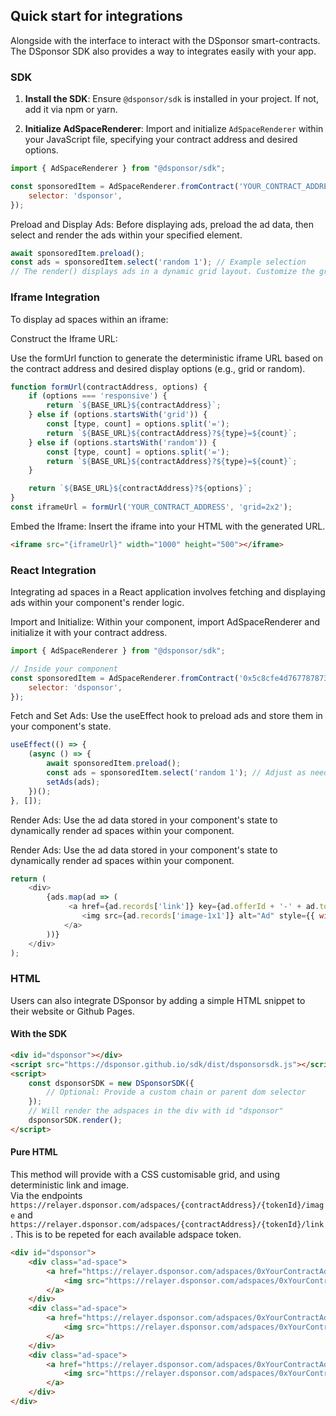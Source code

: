 ## Quick start for integrations


Alongside with the interface to interact with the DSponsor smart-contracts. 
The DSponsor SDK also provides a way to integrates easily with your app.




### SDK 

1. **Install the SDK**: Ensure `@dsponsor/sdk` is installed in your project. If not, add it via npm or yarn.

2. **Initialize AdSpaceRenderer**: Import and initialize `AdSpaceRenderer` within your JavaScript file, specifying your contract address and desired options.

```javascript
import { AdSpaceRenderer } from "@dsponsor/sdk";

const sponsoredItem = AdSpaceRenderer.fromContract('YOUR_CONTRACT_ADDRESS', {
    selector: 'dsponsor',
});
```

Preload and Display Ads: Before displaying ads, preload the ad data, then select and render the ads within your specified element.

```javascript
await sponsoredItem.preload();
const ads = sponsoredItem.select('random 1'); // Example selection
// The render() displays ads in a dynamic grid layout. Customize the grid and ad elements as needed.
```

### Iframe Integration

To display ad spaces within an iframe:

Construct the Iframe URL: 

Use the formUrl function to generate the deterministic iframe URL based on the contract address and desired display options (e.g., grid or random).

```javascript
function formUrl(contractAddress, options) {
    if (options === 'responsive') {
        return `${BASE_URL}${contractAddress}`;
    } else if (options.startsWith('grid')) {
        const [type, count] = options.split('=');
        return `${BASE_URL}${contractAddress}?${type}=${count}`;
    } else if (options.startsWith('random')) {
        const [type, count] = options.split('=');
        return `${BASE_URL}${contractAddress}?${type}=${count}`;
    }

    return `${BASE_URL}${contractAddress}?${options}`;
}
const iframeUrl = formUrl('YOUR_CONTRACT_ADDRESS', 'grid=2x2');
```
Embed the Iframe: Insert the iframe into your HTML with the generated URL.

```html
<iframe src="{iframeUrl}" width="1000" height="500"></iframe>
```


### React Integration

Integrating ad spaces in a React application involves fetching and displaying ads within your component's render logic.

Import and Initialize: Within your component, import AdSpaceRenderer and initialize it with your contract address.

```javascript
import { AdSpaceRenderer } from "@dsponsor/sdk";

// Inside your component
const sponsoredItem = AdSpaceRenderer.fromContract('0x5c8cfe4d7677878738cca448e4708af61311ef16', {
    selector: 'dsponsor',
});

```
Fetch and Set Ads: Use the useEffect hook to preload ads and store them in your component's state.

```javascript
useEffect(() => {
    (async () => {
        await sponsoredItem.preload();
        const ads = sponsoredItem.select('random 1'); // Adjust as needed
        setAds(ads);
    })();
}, []);
```
Render Ads: Use the ad data stored in your component's state to dynamically render ad spaces within your component.

Render Ads: Use the ad data stored in your component's state to dynamically render ad spaces within your component.

```javascript
return (
    <div>
        {ads.map(ad => (
             <a href={ad.records['link']} key={ad.offerId + '-' + ad.tokenId} style={{ display: 'block', marginBottom: '10px' }}>
                <img src={ad.records['image-1x1']} alt="Ad" style={{ width: '100%', height: 'auto' }}/>
            </a>
        ))}
    </div>
);
```

### HTML

Users can also integrate DSponsor by adding a simple HTML snippet to their website or Github Pages. 

#### With the SDK

```html
<div id="dsponsor"></div>
<script src="https://dsponsor.github.io/sdk/dist/dsponsorsdk.js"></script>
<script>
    const dsponsorSDK = new DSponsorSDK({
        // Optional: Provide a custom chain or parent dom selector
    });
    // Will render the adspaces in the div with id "dsponsor"
    dsponsorSDK.render();
</script>
```

#### Pure HTML

This method will provide with a CSS customisable grid, and using deterministic link and image.  
Via the endpoints `https://relayer.dsponsor.com/adspaces/{contractAddress}/{tokenId}/image` and `https://relayer.dsponsor.com/adspaces/{contractAddress}/{tokenId}/link`.
This is to be repeted for each available adspace token.

```html
<div id="dsponsor">
    <div class="ad-space">
        <a href="https://relayer.dsponsor.com/adspaces/0xYourContractAddress/0/link">
            <img src="https://relayer.dsponsor.com/adspaces/0xYourContractAddress/0/image" alt="AdSpace" />
        </a>
    </div>
    <div class="ad-space">
        <a href="https://relayer.dsponsor.com/adspaces/0xYourContractAddress/0/link">
            <img src="https://relayer.dsponsor.com/adspaces/0xYourContractAddress/0/image" alt="AdSpace" />
        </a>
    </div>
    <div class="ad-space">
        <a href="https://relayer.dsponsor.com/adspaces/0xYourContractAddress/0/link">
            <img src="https://relayer.dsponsor.com/adspaces/0xYourContractAddress/0/image" alt="AdSpace" />
        </a>
    </div>
</div>
```



